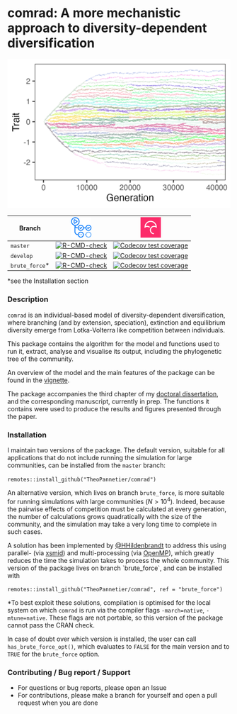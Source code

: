 # comrad: A more mechanistic approach to diversity-dependent diversification

![An example output of the simulation](pics/fig_readme_01.png)

| Branch          | [![Travis CI logo](pics/github_actions_logo.png)](https://travis-ci.org) | [![Codecov logo](pics/Codecov.png)](https://www.codecov.io)  |
|------------------------|------------------------|------------------------
| `master`        | [![R-CMD-check](https://github.com/TheoPannetier/comrad/actions/workflows/R-CMD-check.yaml/badge.svg?branch=master)](https://github.com/TheoPannetier/comrad/actions/workflows/R-CMD-check.yaml)      | [![Codecov test coverage](https://codecov.io/gh/TheoPannetier/comrad/branch/master/graph/badge.svg)](https://codecov.io/gh/TheoPannetier/comrad?branch=master)           |
| `develop`       | [![R-CMD-check](https://github.com/TheoPannetier/comrad/actions/workflows/R-CMD-check.yaml/badge.svg?branch=develop)](https://github.com/TheoPannetier/comrad/actions/workflows/R-CMD-check.yaml)     | [![Codecov test coverage](https://codecov.io/gh/TheoPannetier/comrad/branch/develop/graph/badge.svg)](https://codecov.io/gh/TheoPannetier/comrad?branch=develop)         |
| `brute_force`\* | [![R-CMD-check](https://github.com/TheoPannetier/comrad/actions/workflows/R-CMD-check.yaml/badge.svg?branch=brute_force)](https://github.com/TheoPannetier/comrad/actions/workflows/R-CMD-check.yaml) | [![Codecov test coverage](https://codecov.io/gh/TheoPannetier/comrad/branch/brute_force/graph/badge.svg)](https://codecov.io/gh/TheoPannetier/comrad?branch=brute_force) |

\*see the Installation section

### Description

`comrad` is an individual-based model of diversity-dependent diversification, where branching (and by extension, speciation), extinction and equilibrium diversity emerge from Lotka-Volterra like competition between individuals.

This package contains the algorithm for the model and functions used to run it, extract, analyse and visualise its output, including the phylogenetic tree of the community.

An overview of the model and the main features of the package can be found in the [vignette](https://github.com/TheoPannetier/comrad/blob/develop/vignettes/demo.Rmd).

The package accompanies the third chapter of my [doctoral dissertation](https://research.rug.nl/en/publications/diversity-dependence-and-the-role-of-competition-in-clade-diversi), and the corresponding manuscript, currently in prep. The functions it contains were used to produce the results and figures presented through the paper.

### Installation

I maintain two versions of the package. The default version, suitable for all applications that do not include running the simulation for large communities, can be installed from the `master` branch:

`remotes::install_github("TheoPannetier/comrad")`

An alternative version, which lives on branch `brute_force`, is more suitable for running simulations with large communities ($N > 10^4$). Indeed, because the pairwise effects of competition must be calculated at every generation, the number of calculations grows quadratically with the size of the community, and the simulation may take a very long time to complete in such cases.

A solution has been implemented by [\@HHildenbrandt](https://github.com/HHildenbrandt) to address this using parallel- (via [xsmid](https://github.com/xtensor-stack/xsimd)) and multi-processing (via [OpenMP](https://www.openmp.org/)), which greatly reduces the time the simulation takes to process the whole community. This version of the package lives on branch \`brute_force\`, and can be installed with

    remotes::install_github("TheoPannetier/comrad", ref = "brute_force")

\*To best exploit these solutions, compilation is optimised for the local system on which `comrad` is run via the compiler flags `-march=native`, `-mtune=native`. These flags are not portable, so this version of the package cannot pass the CRAN check.

In case of doubt over which version is installed, the user can call `has_brute_force_opt()`, which evaluates to `FALSE` for the main version and to `TRUE` for the `brute_force` option.

### Contributing / Bug report / Support

-   For questions or bug reports, please open an Issue
-   For contributions, please make a branch for yourself and open a pull request when you are done
